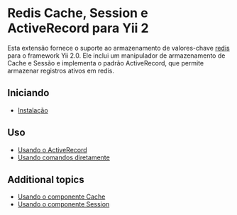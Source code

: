 Redis Cache, Session e ActiveRecord para Yii 2
===============================================

Esta extensão fornece o suporte ao armazenamento de valores-chave [redis](https://redis.io/) para o framework Yii 2.0. Ele inclui um manipulador de armazenamento de Cache e Sessão e implementa o padrão ActiveRecord, que permite armazenar registros ativos em redis.

Iniciando
---------------

* [Instalação](installation.md)

Uso
----- 

* [Usando o ActiveRecord](usage-ar.md)
* [Usando comandos diretamente](usage-commands.md)

Additional topics
-----------------

* [Usando o componente Cache](topics-cache.md)
* [Usando o componente Session](topics-session.md)
